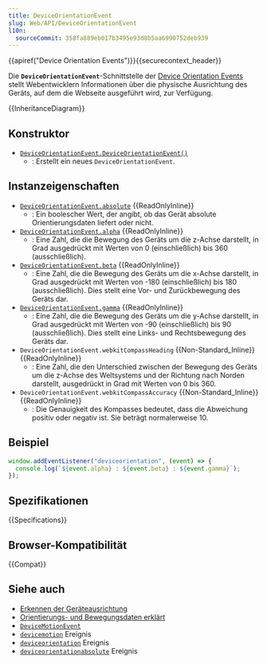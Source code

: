 ```yaml
---
title: DeviceOrientationEvent
slug: Web/API/DeviceOrientationEvent
l10n:
  sourceCommit: 358fa889eb017b3495e93d8b5aa6990752deb939
---
```


{{apiref("Device Orientation Events")}}{{securecontext_header}}

Die **`DeviceOrientationEvent`**-Schnittstelle der [Device Orientation Events](/de/docs/Web/API/Device_Orientation_Events) stellt Webentwicklern Informationen über die physische Ausrichtung des Geräts, auf dem die Webseite ausgeführt wird, zur Verfügung.

{{InheritanceDiagram}}

## Konstruktor

- [`DeviceOrientationEvent.DeviceOrientationEvent()`](/de/docs/Web/API/DeviceOrientationEvent/DeviceOrientationEvent)
  - : Erstellt ein neues `DeviceOrientationEvent`.

## Instanzeigenschaften

- [`DeviceOrientationEvent.absolute`](/de/docs/Web/API/DeviceOrientationEvent/absolute) {{ReadOnlyInline}}
  - : Ein boolescher Wert, der angibt, ob das Gerät absolute Orientierungsdaten liefert oder nicht.
- [`DeviceOrientationEvent.alpha`](/de/docs/Web/API/DeviceOrientationEvent/alpha) {{ReadOnlyInline}}
  - : Eine Zahl, die die Bewegung des Geräts um die z-Achse darstellt, in Grad ausgedrückt mit Werten von 0 (einschließlich) bis 360 (ausschließlich).
- [`DeviceOrientationEvent.beta`](/de/docs/Web/API/DeviceOrientationEvent/beta) {{ReadOnlyInline}}
  - : Eine Zahl, die die Bewegung des Geräts um die x-Achse darstellt, in Grad ausgedrückt mit Werten von -180 (einschließlich) bis 180 (ausschließlich). Dies stellt eine Vor- und Zurückbewegung des Geräts dar.
- [`DeviceOrientationEvent.gamma`](/de/docs/Web/API/DeviceOrientationEvent/gamma) {{ReadOnlyInline}}
  - : Eine Zahl, die die Bewegung des Geräts um die y-Achse darstellt, in Grad ausgedrückt mit Werten von -90 (einschließlich) bis 90 (ausschließlich). Dies stellt eine Links- und Rechtsbewegung des Geräts dar.
- `DeviceOrientationEvent.webkitCompassHeading` {{Non-Standard_Inline}} {{ReadOnlyInline}}
  - : Eine Zahl, die den Unterschied zwischen der Bewegung des Geräts um die z-Achse des Weltsystems und der Richtung nach Norden darstellt, ausgedrückt in Grad mit Werten von 0 bis 360.
- `DeviceOrientationEvent.webkitCompassAccuracy` {{Non-Standard_Inline}} {{ReadOnlyInline}}
  - : Die Genauigkeit des Kompasses bedeutet, dass die Abweichung positiv oder negativ ist. Sie beträgt normalerweise 10.

## Beispiel

```js
window.addEventListener("deviceorientation", (event) => {
  console.log(`${event.alpha} : ${event.beta} : ${event.gamma}`);
});
```

## Spezifikationen

{{Specifications}}

## Browser-Kompatibilität

{{Compat}}

## Siehe auch

- [Erkennen der Geräteausrichtung](/de/docs/Web/API/Device_orientation_events/Detecting_device_orientation)
- [Orientierungs- und Bewegungsdaten erklärt](/de/docs/Web/API/Device_orientation_events/Orientation_and_motion_data_explained)
- [`DeviceMotionEvent`](/de/docs/Web/API/DeviceMotionEvent)
- [`devicemotion`](/de/docs/Web/API/Window/devicemotion_event) Ereignis
- [`deviceorientation`](/de/docs/Web/API/Window/deviceorientation_event) Ereignis
- [`deviceorientationabsolute`](/de/docs/Web/API/Window/deviceorientationabsolute_event) Ereignis
